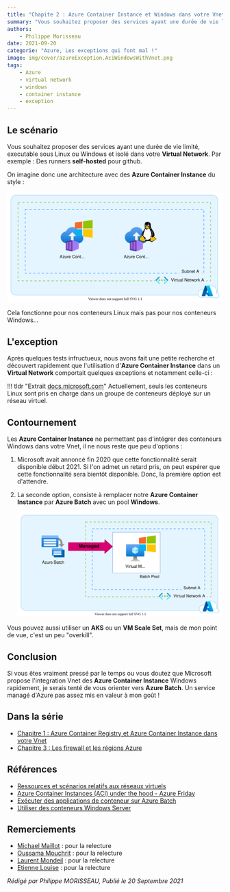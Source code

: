 ```yaml
---
title: "Chapite 2 : Azure Container Instance et Windows dans votre Vnet"
summary: "Vous souhaitez proposer des services ayant une durée de vie limité, executable sous Linux ou Windows et isolé dans votre Virtual Network. Par exemple : Des runners self-hosted pour github."
authors:
    - Philippe Morisseau
date: 2021-09-20
categorie: "Azure, Les exceptions qui font mal !"
image: img/cover/azureException.AciWindowsWithVnet.png
tags:
    - Azure
    - virtual network
    - windows
    - container instance
    - exception
---
```

## Le scénario

Vous souhaitez proposer des services ayant une durée de vie limité, executable sous Linux ou Windows et isolé dans votre **Virtual Network**. Par exemple : Des runners **self-hosted** pour github.

On imagine donc une architecture avec des **Azure Container Instance** du style :   

![archi 1](../../img/azureException.aciWindowsWithVnet.svg)

Cela fonctionne pour nos conteneurs Linux mais pas pour nos conteneurs Windows... 

## L'exception

Après quelques tests infructueux, nous avons fait une petite recherche et découvert rapidement que l'utilisation d'**Azure Container Instance** dans un **Virtual Network** comportait quelques exceptions et notamment celle-ci : 

!!! tldr "Extrait [docs.microsoft.com](https://docs.microsoft.com/fr-fr/azure/container-instances/container-instances-virtual-network-concepts#other-limitations?WT.mc_id=AZ-MVP-5004832)" 
    Actuellement, seuls les conteneurs Linux sont pris en charge dans un groupe de conteneurs déployé sur un réseau virtuel.

## Contournement

Les **Azure Container Instance** ne permettant pas d'intégrer des conteneurs Windows dans votre Vnet, il ne nous reste que peu d'options :

1. Microsoft avait annoncé fin 2020 que cette fonctionnalité serait disponible début 2021. Si l'on admet un retard pris, on peut espérer que cette fonctionnalité sera bientôt disponible. Donc, la première option est d'attendre.
2. La seconde option, consiste à remplacer notre **Azure Container Instance** par **Azure Batch** avec un pool **Windows**.
   
   ![archi 2](../../img/azureException.aciWindowsWithVnet2.svg)

Vous pouvez aussi utiliser un **AKS** ou un **VM Scale Set**, mais de mon point de vue, c'est un peu "overkill".  

## Conclusion

Si vous êtes vraiment pressé par le temps ou vous doutez que Microsoft propose l'integration Vnet des **Azure Container Instance** Windows rapidement, je serais tenté de vous orienter vers **Azure Batch**. Un service managé d'Azure pas assez mis en valeur à mon goût !

## Dans la série

- [Chapitre 1 : Azure Container Registry et Azure Container Instance dans votre Vnet](01.azureException.acrAndAciInYourVnet.md)
- [Chapitre 3 : Les firewall et les régions Azure](03.azureException.firewallAndRegion.md)

## Références

- [Ressources et scénarios relatifs aux réseaux virtuels](https://docs.microsoft.com/fr-fr/azure/container-instances/container-instances-virtual-network-concepts?WT.mc_id=AZ-MVP-5004832)
- [Azure Container Instances (ACI) under the hood - Azure Friday](https://youtu.be/giQLmxMKAKE?t=412)
- [Exécuter des applications de conteneur sur Azure Batch](https://docs.microsoft.com/fr-fr/azure/batch/batch-docker-container-workloads?WT.mc_id=AZ-MVP-5004832)
- [Utiliser des conteneurs Windows Server](https://docs.microsoft.com/fr-fr/azure/aks/windows-container-cli?WT.mc_id=AZ-MVP-5004832)

## Remerciements

- [Michael Maillot](https://twitter.com/michael_maillot) : pour la relecture
- [Oussama Mouchrit](https://www.linkedin.com/in/mouchritoussama/) : pour la relecture
- [Laurent Mondeil](https://www.linkedin.com/in/laurent-mondeil-0a87a743/) : pour la relecture
- [Etienne Louise](https://www.linkedin.com/in/etienne-louise-78154063/) : pour la relecture

_Rédigé par Philippe MORISSEAU, Publié le 20 Septembre 2021_